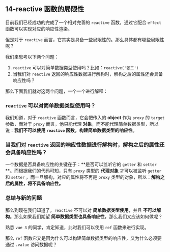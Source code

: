 ## 14-reactive 函数的局限性

目前我们已经成功的完成了一个相对完善的 `reactive` 函数，通过它配合 `effect` 函数可以实现对应的响应性渲染。

但是对于 `reactive` 而言，它其实是具备一些局限性的。那么具体都有哪些局限性呢？

我们来思考以下两个问题：

1. `reactive` 可以对简单数据类型使用吗？比如：`reactive('张三')`
2. 当我们对 `reactive` 返回的响应性数据进行解构时，解构之后的属性还会具备响应性吗？

那么下面我们就对这两个问题，一个一个进行解释：

### `reactive` 可以对简单数据类型使用吗？

我们知道，对于 `reactive` 函数而言，它会把传入的 **object** 作为 `proxy` 的 `target` 参数，而对于 `proxy` 而言，他只能代理 **对象**，而不能代理简单数据类型，所以说：**我们不可以使用 `reactive` 函数，构建简单数据类型的响应性**。

### 当我们对 `reactive` 返回的响应性数据进行解构时，解构之后的属性还会具备响应性吗？

一个数据是否具备响应性的关键在于：**是否可以监听它的 `getter` 和 `setter` **。而根据我们的代码可知，只有 `proxy` 类型的 **代理对象** 才可以被监听 `getter` 和 `setter` ，而一旦解构，对应的属性将不再是 `proxy` 类型的对象，所以：**解构之后的属性，将不具备响应性。**

### 总结与新的问题

那么到现在我们知道了，`reactive` 不可以对 **简单数据类型使用**，并且 **不可以解构**。那么如果我们期望 **简单数据类型也具备响应性**，那么我们又应该如何做呢？

熟悉 `vue 3` 的同学，肯定知道，此时我们可以使用 `ref` 函数来进行实现。

那么 `ref` 函数它又是因为什么可以构建简单数据类型的响应性，又为什么必须要通过 `.value` 访问数据呢？

